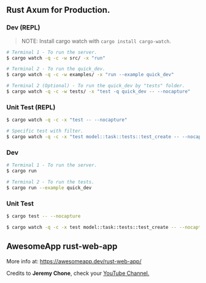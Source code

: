 ## Rust Axum for Production.

### Dev (REPL)

> NOTE: Install cargo watch with `cargo install cargo-watch`.
```sh
# Terminal 1 - To run the server.
$ cargo watch -q -c -w src/ -x "run"

# Terminal 2 - To run the quick_dev.
$ cargo watch -q -c -w examples/ -x "run --example quick_dev"

# Terminal 2 (Optional) - To run the quick_dev by "tests" folder.
$ cargo watch -q -c -w tests/ -x "test -q quick_dev -- --nocapture"
```

### Unit Test (REPL)

```sh
$ cargo watch -q -c -x "test -- --nocapture"

# Specific test with filter.
$ cargo watch -q -c -x "test model::task::tests::test_create -- --nocapture"
```

### Dev

```sh
# Terminal 1 - To run the server.
$ cargo run

# Terminal 2 - To run the tests.
$ cargo run --example quick_dev
```

### Unit Test

```sh
$ cargo test -- --nocapture

$ cargo watch -q -c -x test model::task::tests::test_create -- --nocapture
```

## AwesomeApp rust-web-app
More info at: https://awesomeapp.dev/rust-web-app/

Credits to **Jeremy Chone**,
check your [YouTube Channel.](https://www.youtube.com/@JeremyChone)


